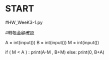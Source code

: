 # START
#HW_WeeK3-1.py

#轉帳金額確認

A = int(input())
B = int(input())
M = int(input())

if ( M < A ) :
    print(A-M , B+M)
else:
    print(0, B+A)
